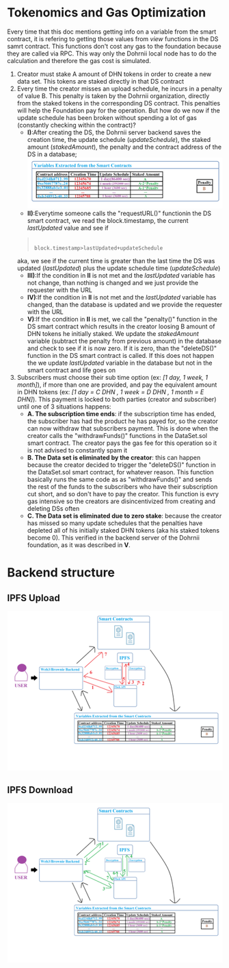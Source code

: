 # Tokenomics and Gas Optimization
Every time that this doc mentions getting info on a variable from the smart contract, it is refering to getting those values from *view* functions in the DS samrt contract. This functions don't cost any gas to the foundation because they are called via RPC. This way only the Dohrnii local node has to do the calculation and therefore the gas cost is simulated.
1) Creator must stake A amount of DHN tokens in order to create a new data set. This tokens are staked directly in that DS contract
2) Every time the creator misses an upload schedule, he incurs in a penalty of value B. This penalty is taken by the Dohrnii organization, directly from the staked tokens in the corresponding DS contract. This penalties will help the Foundation pay for the operation. But how do we now if the update schedule has been broken without spending a lot of gas (constantly checking within the contract)?
     - **I)**:After creating the DS, the Dohrnii server backend saves the creation time, the update schedule (*updateSchedule*), the staked amount (*stakedAmount*), the penalty and the contract address of the DS in a database;
  ![alt text](./Images/DB-dohrnii.png "Title")
     - **II)**:Everytime someone calls the "requestURL()" functionin the DS smart contract, we read the block.timestamp, the current *lastUpdated* value and see if
    >                                block.timestamp>lastUpdated+updateSchedule
      aka, we see if the current time is greater than the last time the DS was updated (*lastUpdated*) plus the update schedule time (*updateSchedule*)
     - **III)**:If the condition in **II** is not met and the *lastUpdated* variable has not change, than nothing is changed and we just provide the requester with the URL
     - **IV)**:If the condition in **II** is not met and the *lastUpdated* variable has changed, than the database is updated and we provide the requester with the URL
     - **V)**:If the condition in **II** is met, we call the "penalty()" function in the DS smart contract which results in the creator loosing B amount of DHN tokens he initially staked. We update the *stakedAmount* variable (subtract the penalty from previous amount) in the database and check to see if it is now zero. If it is zero, than the "deleteDS()" function in the DS smart contract is called. If this does not happen the we update *lastUpdated* variable in the database but not in the smart contract and life goes on
3) Subscribers must choose their sub time option (ex: *[1 day, 1 week, 1 month]*), if more than one are provided, and pay the equivalent amount in DHN tokens (ex: *[1 day = C DHN , 1 week = D DHN , 1 month = E DHN]*). This payment is locked to both parties (creator and subscriber) until one of 3 situations happens:
    - **A. The subscription time ends**: if the subscription time has ended, the subscriber has had the product he has payed for, so the creator can now withdraw that subscribers payment. This is done  when the creator calls the "withdrawFunds()" functions in the DataSet.sol smart contract. The creator pays the gas fee for this operation so it is not advised to constantly spam it
    - **B. The Data set is eliminated by the creator**: this can happen because the creator decided to trigger the "deleteDS()" function in the DataSet.sol smart contract, for whatever reason. This function basically runs the same code as as "withdrawFunds()" and sends the rest of the funds to the subscribers who have their subscription cut short, and so don't have to pay the creator. This function is evry gas intensive so the creators are disincentivized from creating and deleting DSs often
    - **C. The Data set is eliminated due to zero stake**: because the creator has missed so many update schedules that the penalties have depleted all of his initially staked DHN tokens (aka his staked tokens become 0). This verified in the backend server of the Dohrnii foundation, as it was described in **V**.
  
# Backend structure
## IPFS Upload
![alt text](./Images/IPFSUPLOAD.png "Title")
## IPFS Download
![alt text](./Images/IPFSDOWNLOAD.png "Title")
